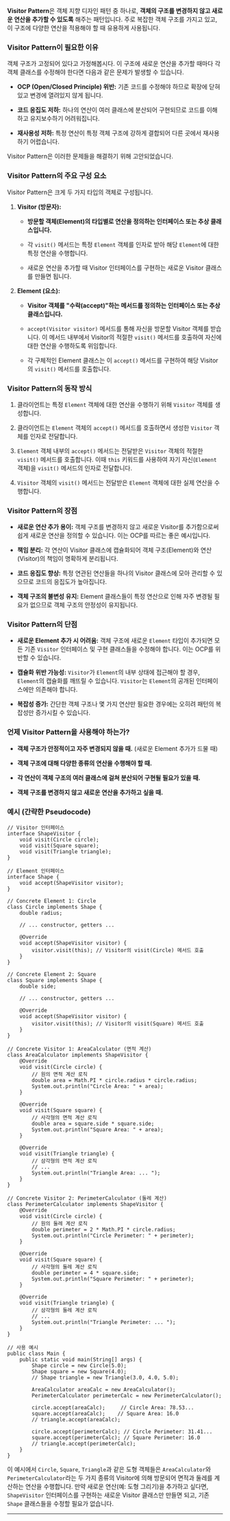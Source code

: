 

**Visitor Pattern**은 객체 지향 디자인 패턴 중 하나로, **객체의 구조를 변경하지 않고 새로운 연산을 추가할 수 있도록** 해주는 패턴입니다. 주로 복잡한 객체 구조를 가지고 있고, 이 구조에 다양한 연산을 적용해야 할 때 유용하게 사용됩니다.

### Visitor Pattern이 필요한 이유

객체 구조가 고정되어 있다고 가정해봅시다. 이 구조에 새로운 연산을 추가할 때마다 각 객체 클래스를 수정해야 한다면 다음과 같은 문제가 발생할 수 있습니다.

- **OCP (Open/Closed Principle) 위반:** 기존 코드를 수정해야 하므로 확장에 닫혀있고 변경에 열려있지 않게 됩니다.
    
- **코드 응집도 저하:** 하나의 연산이 여러 클래스에 분산되어 구현되므로 코드를 이해하고 유지보수하기 어려워집니다.
    
- **재사용성 저하:** 특정 연산이 특정 객체 구조에 강하게 결합되어 다른 곳에서 재사용하기 어렵습니다.
    

Visitor Pattern은 이러한 문제들을 해결하기 위해 고안되었습니다.

### Visitor Pattern의 주요 구성 요소

Visitor Pattern은 크게 두 가지 타입의 객체로 구성됩니다.

1. **Visitor (방문자):**
    
    - **방문할 객체(Element)의 타입별로 연산을 정의하는 인터페이스 또는 추상 클래스입니다.**
        
    - 각 `visit()` 메서드는 특정 `Element` 객체를 인자로 받아 해당 `Element`에 대한 특정 연산을 수행합니다.
        
    - 새로운 연산을 추가할 때 Visitor 인터페이스를 구현하는 새로운 Visitor 클래스를 만들면 됩니다.
        
2. **Element (요소):**
    
    - **Visitor 객체를 "수락(accept)"하는 메서드를 정의하는 인터페이스 또는 추상 클래스입니다.**
        
    - `accept(Visitor visitor)` 메서드를 통해 자신을 방문할 Visitor 객체를 받습니다. 이 메서드 내부에서 Visitor의 적절한 `visit()` 메서드를 호출하여 자신에 대한 연산을 수행하도록 위임합니다.
        
    - 각 구체적인 Element 클래스는 이 `accept()` 메서드를 구현하여 해당 Visitor의 `visit()` 메서드를 호출합니다.
        

### Visitor Pattern의 동작 방식

1. 클라이언트는 특정 `Element` 객체에 대한 연산을 수행하기 위해 `Visitor` 객체를 생성합니다.
    
2. 클라이언트는 `Element` 객체의 `accept()` 메서드를 호출하면서 생성한 `Visitor` 객체를 인자로 전달합니다.
    
3. `Element` 객체 내부의 `accept()` 메서드는 전달받은 `Visitor` 객체의 적절한 `visit()` 메서드를 호출합니다. 이때 `this` 키워드를 사용하여 자기 자신(`Element` 객체)을 `visit()` 메서드의 인자로 전달합니다.
    
4. `Visitor` 객체의 `visit()` 메서드는 전달받은 `Element` 객체에 대한 실제 연산을 수행합니다.
    

### Visitor Pattern의 장점

- **새로운 연산 추가 용이:** 객체 구조를 변경하지 않고 새로운 Visitor를 추가함으로써 쉽게 새로운 연산을 정의할 수 있습니다. 이는 OCP를 따르는 좋은 예시입니다.
    
- **책임 분리:** 각 연산이 Visitor 클래스에 캡슐화되어 객체 구조(Element)와 연산(Visitor)의 책임이 명확하게 분리됩니다.
    
- **코드 응집도 향상:** 특정 연관된 연산들을 하나의 Visitor 클래스에 모아 관리할 수 있으므로 코드의 응집도가 높아집니다.
    
- **객체 구조의 불변성 유지:** Element 클래스들이 특정 연산으로 인해 자주 변경될 필요가 없으므로 객체 구조의 안정성이 유지됩니다.
    

### Visitor Pattern의 단점

- **새로운 Element 추가 시 어려움:** 객체 구조에 새로운 `Element` 타입이 추가되면 모든 기존 `Visitor` 인터페이스 및 구현 클래스들을 수정해야 합니다. 이는 OCP를 위반할 수 있습니다.
    
- **캡슐화 위반 가능성:** `Visitor`가 `Element`의 내부 상태에 접근해야 할 경우, `Element`의 캡슐화를 깨뜨릴 수 있습니다. `Visitor`는 `Element`의 공개된 인터페이스에만 의존해야 합니다.
    
- **복잡성 증가:** 간단한 객체 구조나 몇 가지 연산만 필요한 경우에는 오히려 패턴의 복잡성만 증가시킬 수 있습니다.
    

### 언제 Visitor Pattern을 사용해야 하는가?

- **객체 구조가 안정적이고 자주 변경되지 않을 때.** (새로운 Element 추가가 드물 때)
    
- **객체 구조에 대해 다양한 종류의 연산을 수행해야 할 때.**
    
- **각 연산이 객체 구조의 여러 클래스에 걸쳐 분산되어 구현될 필요가 있을 때.**
    
- **객체 구조를 변경하지 않고 새로운 연산을 추가하고 싶을 때.**
    

### 예시 (간략한 Pseudocode)

```
// Visitor 인터페이스
interface ShapeVisitor {
    void visit(Circle circle);
    void visit(Square square);
    void visit(Triangle triangle);
}

// Element 인터페이스
interface Shape {
    void accept(ShapeVisitor visitor);
}

// Concrete Element 1: Circle
class Circle implements Shape {
    double radius;

    // ... constructor, getters ...

    @Override
    void accept(ShapeVisitor visitor) {
        visitor.visit(this); // Visitor의 visit(Circle) 메서드 호출
    }
}

// Concrete Element 2: Square
class Square implements Shape {
    double side;

    // ... constructor, getters ...

    @Override
    void accept(ShapeVisitor visitor) {
        visitor.visit(this); // Visitor의 visit(Square) 메서드 호출
    }
}

// Concrete Visitor 1: AreaCalculator (면적 계산)
class AreaCalculator implements ShapeVisitor {
    @Override
    void visit(Circle circle) {
        // 원의 면적 계산 로직
        double area = Math.PI * circle.radius * circle.radius;
        System.out.println("Circle Area: " + area);
    }

    @Override
    void visit(Square square) {
        // 사각형의 면적 계산 로직
        double area = square.side * square.side;
        System.out.println("Square Area: " + area);
    }

    @Override
    void visit(Triangle triangle) {
        // 삼각형의 면적 계산 로직
        // ...
        System.out.println("Triangle Area: ... ");
    }
}

// Concrete Visitor 2: PerimeterCalculator (둘레 계산)
class PerimeterCalculator implements ShapeVisitor {
    @Override
    void visit(Circle circle) {
        // 원의 둘레 계산 로직
        double perimeter = 2 * Math.PI * circle.radius;
        System.out.println("Circle Perimeter: " + perimeter);
    }

    @Override
    void visit(Square square) {
        // 사각형의 둘레 계산 로직
        double perimeter = 4 * square.side;
        System.out.println("Square Perimeter: " + perimeter);
    }

    @Override
    void visit(Triangle triangle) {
        // 삼각형의 둘레 계산 로직
        // ...
        System.out.println("Triangle Perimeter: ... ");
    }
}

// 사용 예시
public class Main {
    public static void main(String[] args) {
        Shape circle = new Circle(5.0);
        Shape square = new Square(4.0);
        // Shape triangle = new Triangle(3.0, 4.0, 5.0);

        AreaCalculator areaCalc = new AreaCalculator();
        PerimeterCalculator perimeterCalc = new PerimeterCalculator();

        circle.accept(areaCalc);     // Circle Area: 78.53...
        square.accept(areaCalc);    // Square Area: 16.0
        // triangle.accept(areaCalc);

        circle.accept(perimeterCalc); // Circle Perimeter: 31.41...
        square.accept(perimeterCalc); // Square Perimeter: 16.0
        // triangle.accept(perimeterCalc);
    }
}
```

이 예시에서 `Circle`, `Square`, `Triangle`과 같은 도형 객체들은 `AreaCalculator`와 `PerimeterCalculator`라는 두 가지 종류의 Visitor에 의해 방문되어 면적과 둘레를 계산하는 연산을 수행합니다. 만약 새로운 연산(예: 도형 그리기)을 추가하고 싶다면, `ShapeVisitor` 인터페이스를 구현하는 새로운 Visitor 클래스만 만들면 되고, 기존 `Shape` 클래스들을 수정할 필요가 없습니다.

---